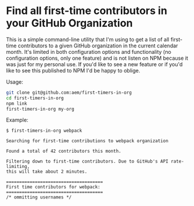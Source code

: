 # Find all first-time contributors in your GitHub Organization

This is a simple command-line utility that I'm using to get a list of all first-time contributors to a given GitHub organization in the current calendar month. It's limited in both configuration options and functionality (no configuration options, only one feature) and is not listen on NPM because it was just for my personal use. If you'd like to see a new feature or if you'd like to see this published to NPM I'd be happy to oblige.

Usage:
```sh
git clone git@github.com:aem/first-timers-in-org
cd first-timers-in-org
npm link
first-timers-in-org my-org
```

Example:
```
$ first-timers-in-org webpack

Searching for first-time contributions to webpack organization

Found a total of 42 contributors this month.

Filtering down to first-time contributors. Due to GitHub's API rate-limiting,
this will take about 2 minutes.

=====================================
First time contributors for webpack:
=====================================
/* ommitting usernames */
```

